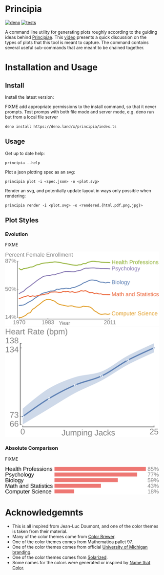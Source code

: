 # Principia

[![deno](https://img.shields.io/badge/deno-latest-informational)](https://deno.land/x/principia)
[![tests](https://github.com/erikbrinkman/principia/workflows/tests/badge.svg)](https://github.com/erikbrinkman/principia/actions?query=workflow%3Atests)

A command line utility for generating plots roughly according to the guiding
ideas behind [Principiae](http://www.principiae.be). This
[video](https://youtu.be/6lm4wJ1qm0w) presents a quick discussion on the types
of plots that this tool is meant to capture. The command contains several useful
sub-commands that are meant to be chained together.

# Installation and Usage

## Install

Install the latest version:

FIXME add appropriate permissions to the install command, so that it never
prompts. Test promps with both file mode and server mode, e.g. deno run but
from a local file server
```
deno install https://deno.land/x/principia/index.ts
```

## Usage

Get up to date help:

```
principia --help
```

Plot a json plotting spec as an svg:

```
principia plot -i <spec.json> -o <plot.svg>
```

Render an svg, and potentially update layout in ways only possible when
rendering:

```
principia render -i <plot.svg> -o <rendered.{html,pdf,png,jpg}>
```

## Plot Styles

### Evolution

FIXME

<img alt="evolution" src="https://raw.githubusercontent.com/erikbrinkman/principia/master/resources/evolution.ex.bachelor.png" width="800px" />
<img alt="evolution with span" src="https://raw.githubusercontent.com/erikbrinkman/principia/master/resources/evolution.ex.heart_rate.png" width="600px" />

### Absolute Comparison

FIXME

<img alt="absolute comparionson" src="https://raw.githubusercontent.com/erikbrinkman/principia/master/resources/absolute_comparison.ex.bachelor.png" width="800px" />

# Acknowledgemnts

- This is all inspired from Jean-Luc Doumont, and one of the color themes is
  taken from their material.
- Many of the color themes come from [Color Brewer](http://colorbrewer2.org).
- One of the color themes comes from Mathematica pallet 97.
- One of the color themes comes from official
  [University of Michigan branding](https://vpcomm.umich.edu/brand/style-guide/design-principles/colors).
- One of the color themes comes from
  [Solarized](http://ethanschoonover.com/solarized).
- Some names for the colors were generated or inspired by
  [Name that Color](https://chir.ag/projects/ntc/).
